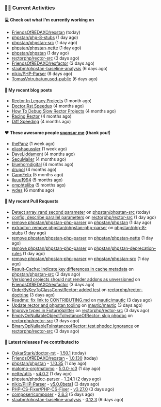 ### 👨‍💻 Current Activities


#### 💻 Check out what I'm currently working on

- [FriendsOfREDAXO/rexstan](https://github.com/FriendsOfREDAXO/rexstan) (today)
- [phpstan/php-8-stubs](https://github.com/phpstan/php-8-stubs) (1 day ago)
- [phpstan/phpstan-src](https://github.com/phpstan/phpstan-src) (1 day ago)
- [phpstan/phpstan-nette](https://github.com/phpstan/phpstan-nette) (1 day ago)
- [phpstan/phpstan](https://github.com/phpstan/phpstan) (1 day ago)
- [rectorphp/rector-src](https://github.com/rectorphp/rector-src) (3 days ago)
- [FriendsOfREDAXO/rexfactor](https://github.com/FriendsOfREDAXO/rexfactor) (3 days ago)
- [staabm/phpstan-baseline-analysis](https://github.com/staabm/phpstan-baseline-analysis) (6 days ago)
- [nikic/PHP-Parser](https://github.com/nikic/PHP-Parser) (6 days ago)
- [TomasVotruba/unused-public](https://github.com/TomasVotruba/unused-public) (6 days ago)


#### 📜 My recent blog posts

- [Rector In Legacy Projects](https://staabm.github.io/2023/07/23/rector-in-legacy-projects.html) (1 month ago)
- [Doctor Rst Speedup](https://staabm.github.io/2023/05/18/doctor-rst-speedup.html) (4 months ago)
- [How To Debug Slow Rector Projects](https://staabm.github.io/2023/05/10/how-to-debug-slow-rector-projects.html) (4 months ago)
- [Racing Rector](https://staabm.github.io/2023/05/06/racing-rector.html) (4 months ago)
- [Diff Speeding](https://staabm.github.io/2023/05/01/diff-speeding.html) (4 months ago)


#### ❤️ These awesome people [sponsor me](https://github.com/sponsors/staabm) (thank you!)

- [thePanz](https://github.com/thePanz) (1 week ago)
- [eliashaeussler](https://github.com/eliashaeussler) (1 week ago)
- [DaveLiddament](https://github.com/DaveLiddament) (4 months ago)
- [SecuMailer](https://github.com/SecuMailer) (4 months ago)
- [bluehorndigital](https://github.com/bluehorndigital) (4 months ago)
- [drupol](https://github.com/drupol) (4 months ago)
- [CapnFelix](https://github.com/CapnFelix) (5 months ago)
- [iluuu1994](https://github.com/iluuu1994) (5 months ago)
- [omphteliba](https://github.com/omphteliba) (5 months ago)
- [wdes](https://github.com/wdes) (6 months ago)


#### 🔨 My recent Pull Requests

- [Detect array_rand second parameter](https://github.com/phpstan/phpstan-src/pull/2633) on [phpstan/phpstan-src](https://github.com/phpstan/phpstan-src) (today)
- [config: describe parallel parameters](https://github.com/rectorphp/rector-src/pull/5048) on [rectorphp/rector-src](https://github.com/rectorphp/rector-src) (1 day ago)
- [remove phpstan/phpstan-php-parser](https://github.com/phpstan/phpstan/pull/9901) on [phpstan/phpstan](https://github.com/phpstan/phpstan) (1 day ago)
- [extractor: remove phpstan/phpstan-php-parser](https://github.com/phpstan/php-8-stubs/pull/75) on [phpstan/php-8-stubs](https://github.com/phpstan/php-8-stubs) (1 day ago)
- [remove phpstan/phpstan-php-parser](https://github.com/phpstan/phpstan-nette/pull/135) on [phpstan/phpstan-nette](https://github.com/phpstan/phpstan-nette) (1 day ago)
- [remove phpstan/phpstan-php-parser](https://github.com/phpstan/phpstan-deprecation-rules/pull/103) on [phpstan/phpstan-deprecation-rules](https://github.com/phpstan/phpstan-deprecation-rules) (1 day ago)
- [remove phpstan/phpstan-php-parser](https://github.com/phpstan/phpstan-src/pull/2632) on [phpstan/phpstan-src](https://github.com/phpstan/phpstan-src) (1 day ago)
- [Result-Cache: Indicate key differences in cache metadata](https://github.com/phpstan/phpstan-src/pull/2630) on [phpstan/phpstan-src](https://github.com/phpstan/phpstan-src) (2 days ago)
- [Versioned projects should not render addons as unversioned](https://github.com/FriendsOfREDAXO/rexfactor/pull/125) on [FriendsOfREDAXO/rexfactor](https://github.com/FriendsOfREDAXO/rexfactor) (3 days ago)
- [OrderByKeyToClassConstRector: added test](https://github.com/rectorphp/rector-doctrine/pull/231) on [rectorphp/rector-doctrine](https://github.com/rectorphp/rector-doctrine) (3 days ago)
- [Readme: fix link to CONTRIBUTING.md](https://github.com/mautic/mautic/pull/12733) on [mautic/mautic](https://github.com/mautic/mautic) (3 days ago)
- [Update rector and phpstan tooling](https://github.com/mautic/mautic/pull/12732) on [mautic/mautic](https://github.com/mautic/mautic) (3 days ago)
- [Improve types in FixtureSplitter](https://github.com/rectorphp/rector-src/pull/5036) on [rectorphp/rector-src](https://github.com/rectorphp/rector-src) (3 days ago)
- [EmptyOnNullableObjectToInstanceOfRector: skip phpdoc](https://github.com/rectorphp/rector-src/pull/5034) on [rectorphp/rector-src](https://github.com/rectorphp/rector-src) (3 days ago)
- [BinaryOpNullableToInstanceofRector: test phpdoc ignorance](https://github.com/rectorphp/rector-src/pull/5033) on [rectorphp/rector-src](https://github.com/rectorphp/rector-src) (3 days ago)


#### 🔭 Latest releases I've contributed to

- [OskarStark/doctor-rst](https://github.com/OskarStark/doctor-rst) - [1.50.1](https://github.com/OskarStark/doctor-rst/releases/tag/1.50.1) (today)
- [FriendsOfREDAXO/rexstan](https://github.com/FriendsOfREDAXO/rexstan) - [1.0.130](https://github.com/FriendsOfREDAXO/rexstan/releases/tag/1.0.130) (today)
- [phpstan/phpstan](https://github.com/phpstan/phpstan) - [1.10.35](https://github.com/phpstan/phpstan/releases/tag/1.10.35) (1 day ago)
- [matomo-org/matomo](https://github.com/matomo-org/matomo) - [5.0.0-rc3](https://github.com/matomo-org/matomo/releases/tag/5.0.0-rc3) (1 day ago)
- [nette/utils](https://github.com/nette/utils) - [v4.0.2](https://github.com/nette/utils/releases/tag/v4.0.2) (1 day ago)
- [phpstan/phpdoc-parser](https://github.com/phpstan/phpdoc-parser) - [1.24.1](https://github.com/phpstan/phpdoc-parser/releases/tag/1.24.1) (2 days ago)
- [nikic/PHP-Parser](https://github.com/nikic/PHP-Parser) - [v5.0.0beta1](https://github.com/nikic/PHP-Parser/releases/tag/v5.0.0beta1) (3 days ago)
- [PHP-CS-Fixer/PHP-CS-Fixer](https://github.com/PHP-CS-Fixer/PHP-CS-Fixer) - [v3.27.0](https://github.com/PHP-CS-Fixer/PHP-CS-Fixer/releases/tag/v3.27.0) (3 days ago)
- [composer/composer](https://github.com/composer/composer) - [2.6.3](https://github.com/composer/composer/releases/tag/2.6.3) (5 days ago)
- [staabm/phpstan-baseline-analysis](https://github.com/staabm/phpstan-baseline-analysis) - [0.12.3](https://github.com/staabm/phpstan-baseline-analysis/releases/tag/0.12.3) (6 days ago)
